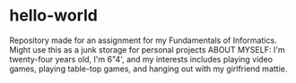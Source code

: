 # hello-world
Repository made for an assignment for my Fundamentals of Informatics. Might use this as a junk storage for personal projects
ABOUT MYSELF: I'm twenty-four years old, I'm 6"4', and my interests includes playing video games, playing table-top games, and hanging out with my girlfriend mattie.
